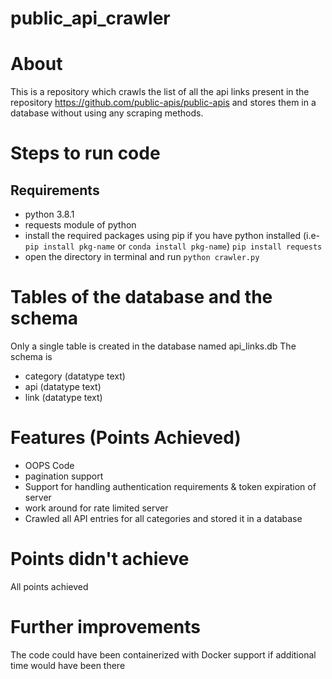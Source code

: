 ﻿# public_api_crawler
 
 # About
This is a repository which crawls the list of all the api links present in the repository https://github.com/public-apis/public-apis and stores them in a database without using any scraping methods.

# Steps to run code

## Requirements
- python 3.8.1
- requests module of python
- install the required packages using pip if you have python installed (i.e- ```pip install pkg-name``` or ```conda install pkg-name```)
```pip install requests```
- open the directory in terminal and run
```python crawler.py```

# Tables of the database and the schema

Only a single table is created in the database named api_links.db
The schema is
- category (datatype text)
- api (datatype text)
- link (datatype text)

# Features (Points Achieved)

- OOPS Code
- pagination support
- Support for handling authentication requirements & token expiration of server
- work around for rate limited server
- Crawled all API entries for all categories and stored it in a database

# Points didn't achieve

All points achieved

# Further improvements

The code could have been containerized with Docker support if additional time would have been there
